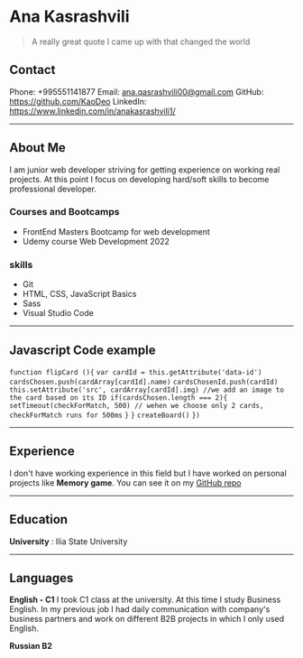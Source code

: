# Ana Kasrashvili

> A really great quote I came up with that changed the world

## Contact

Phone: +995551141877
Email: ana.qasrashvili00@gmail.com
GitHub: https://github.com/KaoDeo
LinkedIn: https://www.linkedin.com/in/anakasrashvili1/

---

## About Me

I am junior web developer striving for getting experience on working real projects. At this point I focus on developing hard/soft skills to become professional developer.

### Courses and Bootcamps

- FrontEnd Masters Bootcamp for web development
- Udemy course Web Development 2022

### skills

- Git
- HTML, CSS, JavaScript Basics
- Sass
- Visual Studio Code

---

## Javascript Code example

`function flipCard (){`
`var cardId = this.getAttribute('data-id')`
` cardsChosen.push(cardArray[cardId].name)`
`cardsChosenId.push(cardId)`
` this.setAttribute('src', cardArray[cardId].img) //we add an image to the card based on its ID if(cardsChosen.length === 2){`
`setTimeout(checkForMatch, 500) // wehen we choose only 2 cards, checkForMatch runs for 500ms`
`}`
`}`
`createBoard()`
`})`

---

## Experience

I don't have working experience in this field but I have worked on personal projects like **Memory game**. You can see it on my [GitHub repo](https://github.com/KaoDeo/flip-card-game)

---

## Education

**University** : Ilia State University

---

## Languages

**English - C1**
I took C1 class at the university. At this time I study Business English. In my previous job I had daily communication with company's business partners and work on different B2B projects in which I only used English.

**Russian B2**
